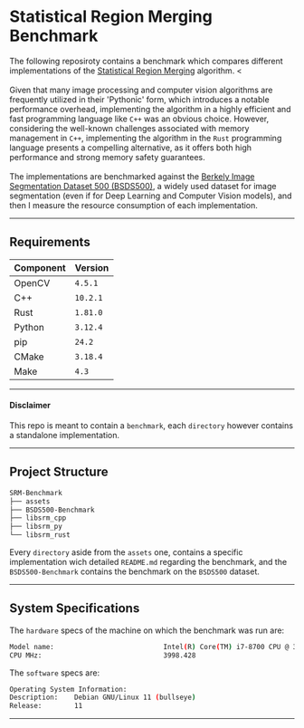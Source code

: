 # Statistical Region Merging Benchmark

The following reposiroty contains a benchmark which compares different implementations of the [Statistical Region Merging](https://ieeexplore.ieee.org/document/1335450) algorithm.
<
<br>
<br>
Given that many image processing and computer vision algorithms are frequently utilized in their 'Pythonic' form, which introduces a notable performance overhead, implementing the algorithm in a highly efficient and fast programming language like `C++` was an obvious choice. However, considering the well-known challenges associated with memory management in `C++`, implementing the algorithm in the `Rust` programming language presents a compelling alternative, as it offers both high performance and strong memory safety guarantees.
<br>
<br>
The implementations are benchmarked against the [Berkely Image Segmentation Dataset 500 (BSDS500)](https://www.kaggle.com/datasets/balraj98/berkeley-segmentation-dataset-500-bsds500), a widely used dataset for image segmentation (even if for Deep Learning and Computer Vision models),
and then I measure the resource consumption of each implementation.

---

## Requirements

| Component | Version |
|-----------|---------|
| OpenCV    | `4.5.1` |
| C++       | `10.2.1`|
| Rust      | `1.81.0`|
| Python    | `3.12.4`|
| pip       | `24.2`  |
| CMake     | `3.18.4`|
| Make      | `4.3`   |

---

#### Disclaimer

This repo is meant to contain a `benchmark`, each `directory` however contains a standalone implementation.

---

## Project Structure

```bash
SRM-Benchmark
├── assets
├── BSDS500-Benchmark
├── libsrm_cpp
├── libsrm_py
└── libsrm_rust
```

Every `directory` aside from the `assets` one, contains a specific implementation wich detailed `README.md` regarding the benchmark, and the `BSDS500-Benchmark` contains the benchmark on the `BSDS500` dataset.

---

## System Specifications

The `hardware` specs of the machine on which the benchmark was run are:

```bash
Model name:                           Intel(R) Core(TM) i7-8700 CPU @ 3.20GHz
CPU MHz:                              3998.428
```

The `software` specs are:

```bash
Operating System Information:
Description:    Debian GNU/Linux 11 (bullseye)
Release:        11
```

---
